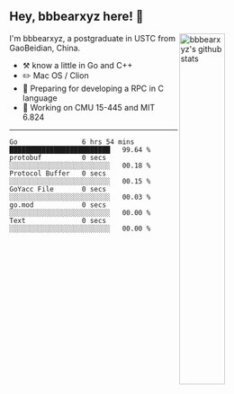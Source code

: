 ## Hey, bbbearxyz here! :wave:

<img align="right" alt="bbbearxyz's github stats" width="40%" src="https://github-readme-stats.vercel.app/api?username=bbbearxyz&show_icons=true">

I'm bbbearxyz, a postgraduate in USTC from GaoBeidian, China.

-   :hammer_and_pick:    know a little in Go and C++
-   :pencil2: Mac OS / Clion
-   :seedling: Preparing for developing a RPC in C language 
-   :thinking: Working on CMU 15-445 and MIT 6.824
---
<!--START_SECTION:waka-->

```text
Go                6 hrs 54 mins   █████████████████████████   99.64 %
protobuf          0 secs          ░░░░░░░░░░░░░░░░░░░░░░░░░   00.18 %
Protocol Buffer   0 secs          ░░░░░░░░░░░░░░░░░░░░░░░░░   00.15 %
GoYacc File       0 secs          ░░░░░░░░░░░░░░░░░░░░░░░░░   00.03 %
go.mod            0 secs          ░░░░░░░░░░░░░░░░░░░░░░░░░   00.00 %
Text              0 secs          ░░░░░░░░░░░░░░░░░░░░░░░░░   00.00 %
```

<!--END_SECTION:waka-->
